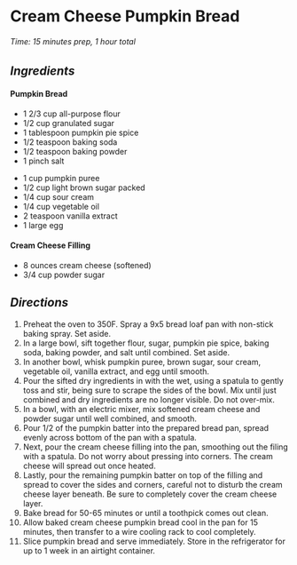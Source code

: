 # Cream Cheese Pumpkin Bread

######  Time:  15 minutes prep, 1 hour total

##  *Ingredients*
#### Pumpkin Bread
- 1 2/3 cup all-purpose flour
- 1/2 cup granulated sugar
- 1 tablespoon pumpkin pie spice
- 1/2 teaspoon baking soda
- 1/2 teaspoon baking powder
- 1 pinch salt
<!--  -->
- 1 cup pumpkin puree
- 1/2 cup light brown sugar packed
- 1/4 cup sour cream
- 1/4 cup vegetable oil
- 2 teaspoon vanilla extract
- 1 large egg
#### Cream Cheese Filling
- 8 ounces cream cheese (softened)
- 3/4 cup powder sugar

##  *Directions*
1. Preheat the oven to 350F. Spray a 9x5 bread loaf pan with non-stick baking spray. Set aside.
2. In a large bowl, sift together flour, sugar, pumpkin pie spice, baking soda, baking powder, and salt until combined. Set aside.
3. In another bowl, whisk pumpkin puree, brown sugar, sour cream, vegetable oil, vanilla extract, and egg until smooth.
4. Pour the sifted dry ingredients in with the wet, using a spatula to gently toss and stir, being sure to scrape the sides of the bowl. Mix until just combined and dry ingredients are no longer visible. Do not over-mix.
5. In a bowl, with an electric mixer, mix softened cream cheese and powder sugar until well combined, and smooth.
6. Pour 1/2 of the pumpkin batter into the prepared bread pan, spread evenly across bottom of the pan with a spatula.
7. Next, pour the cream cheese filling into the pan, smoothing out the filing with a spatula. Do not worry about pressing into corners. The cream cheese will spread out once heated.
8. Lastly, pour the remaining pumpkin batter on top of the filling and spread to cover the sides and corners, careful not to disturb the cream cheese layer beneath. Be sure to completely cover the cream cheese layer.
9. Bake bread for 50-65 minutes or until a toothpick comes out clean.
10. Allow baked cream cheese pumpkin bread cool in the pan for 15 minutes, then transfer to a wire cooling rack to cool completely.
11. Slice pumpkin bread and serve immediately. Store in the refrigerator for up to 1 week in an airtight container.